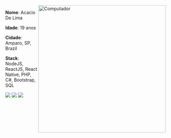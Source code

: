 <img src="https://raw.githubusercontent.com/MicaelliMedeiros/micaellimedeiros/master/image/computer-illustration.png" min-width="400px" max-width="400px" width="400px" align="right" alt="Computador">

<p align="left">
  <strong>Nome</strong>: Acacio De Lima 
</p>
<p align="left">
  <strong>Idade</strong>: 19 anos
</p>
<p align="left">
  <strong>Cidade</strong>: Amparo, SP, Brazil
</p>
<p align="left">
  <strong>Stack</strong>: NodeJS, ReactJS, React Native, PHP, C#, Bootstrap, SQL
</p>

<p align="left">
  <a href="https://www.instagram.com/acaciolima12/" alt="Instagram">
  <img src="https://img.shields.io/badge/-Instagram-DF0174?style=flat-square&labelColor=DF0174&logo=instagram&logoColor=white"></a>

  <a href="https://www.twitch.tv/limazia" alt="Twitch">
  <img src="https://img.shields.io/badge/-Twitch-6441a5?style=flat-square&labelColor=6441a5&logo=twitch&logoColor=white"/></a>

  <a href="mailto:limadeacacio@gmail.com" alt="Gmail">
  <img src="https://img.shields.io/badge/-Gmail-FF0000?style=flat-square&labelColor=FF0000&logo=gmail&logoColor=white&"/></a>
</p>
